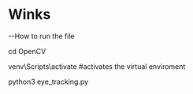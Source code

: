 # Winks

--How to run the file

cd OpenCV

venv\Scripts\activate              #activates the virtual enviroment

python3 eye_tracking.py
